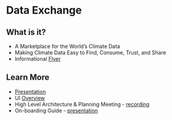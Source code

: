 # Data Exchange
## What is it?
- A Marketplace for the World’s Climate Data
- Making Climate Data Easy to Find, Consume, Trust, and Share
- Informational [Flyer](https://drive.google.com/file/d/1skcLocIZXVyLoMP-051ypjofm2oC-Odk/view?usp=sharing)

## Learn More
- [Presentation](https://osclimateorg.sharepoint.com/:b:/g/Eag_MaNwuO9HpxVvkdv-_VkBZZxoC5axhFeoYIl2kJE5qQ?e=QjigLV)
- UI [Overview](https://osclimateorg.sharepoint.com/:b:/g/EfvUuMKLYFBMm_8OrbFF_SEByykBpFIpOdDL78gSWhAdrw?e=6gM8a3)
- High Level Architecture & Planning Meeting - [recording](https://osclimateorg.sharepoint.com/:v:/g/ETwf-xnKAB1AjUuFZnEEpCQBH4zd2RBSwrntXaOQv7qZow?e=Ifnoos)
- On-boarding Guide - [presentation](https://osclimateorg.sharepoint.com/:b:/g/EfGBfwGcVFZCoH-1v11A6I4BtcyQAm0WCBwEMI8bJbMt9A?e=eKY4OY)
